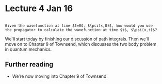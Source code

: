 # Lecture 4 Jan 16

```{admonition} Warm-up question

Given the wavefunction at time $t=0$, $\psi(x,0)$, how would you use the propagator to calculate the wavefunction at time $t$, $\psi(x,t)$?

```

We'll start today by finishing our discussion of path integrals. Then we'll move on to Chapter 9 of Townsend, which discusses the two body problem in quantum mechanics.


## Further reading

- We're now moving into Chapter 9 of Townsend.


